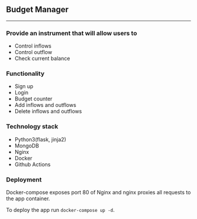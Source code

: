 ## Budget Manager
---
### Provide an instrument that will allow users to  

* Control inflows
* Control outflow
* Check current balance

### Functionality  

* Sign up 
* Login
* Budget counter
* Add inflows and outflows
* Delete inflows and outflows


### Technology stack  

* Python3(flask, jinja2)
* MongoDB
* Nginx
* Docker
* Github Actions

### Deployment  

Docker-compose exposes port 80 of Nginx and nginx proxies all requests to the app container.

To deploy the app run `docker-compose up -d`.
